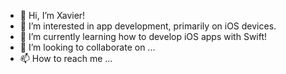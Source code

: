 - 👋 Hi, I’m Xavier!
- 👀 I’m interested in app development, primarily on iOS devices.
- 🌱 I’m currently learning how to develop iOS apps with Swift!
- 💞️ I’m looking to collaborate on ...
- 📫 How to reach me ...

<!---
xavjones8/xavjones8 is a ✨ special ✨ repository because its `README.md` (this file) appears on your GitHub profile.
You can click the Preview link to take a look at your changes.
--->

